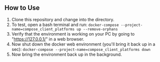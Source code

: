 ## How to Use

1. Clone this repository and change into the directory.
2. To test, open a bash terminal and run:
   `docker-compose --project-name=compose_client_platforms up --remove-orphans`
3. Verify that the environment is working on your PC by going to 
   "https://127.0.0.1/" in a web browser.
4. Now shut down the docker web environment (you'll bring it back up in a sec):
   `docker-compose --project-name=compose_client_platforms down`
5. Now bring the environment back up in the background.
    